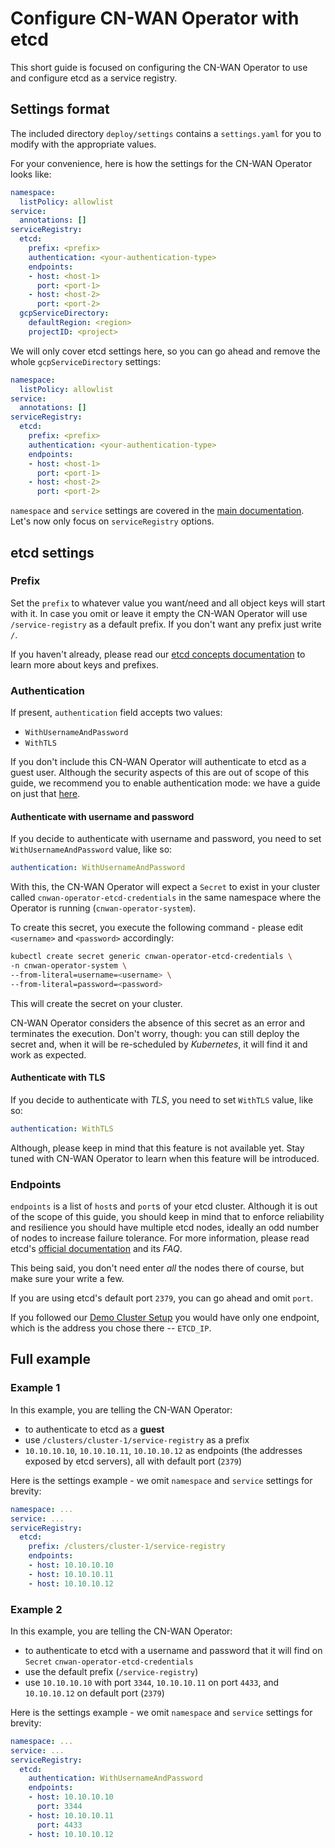 # Configure CN-WAN Operator with etcd

This short guide is focused on configuring the CN-WAN Operator to use and configure etcd as a service registry.

## Settings format

The included directory `deploy/settings` contains a `settings.yaml` for you to modify with the appropriate values.

For your convenience, here is how the settings for the CN-WAN Operator looks like:

```yaml
namespace:
  listPolicy: allowlist
service:
  annotations: []
serviceRegistry:
  etcd:
    prefix: <prefix>
    authentication: <your-authentication-type>
    endpoints:
    - host: <host-1>
      port: <port-1>
    - host: <host-2>
      port: <port-2>
  gcpServiceDirectory:
    defaultRegion: <region>
    projectID: <project>
```

We will only cover etcd settings here, so you can go ahead and remove the whole `gcpServiceDirectory` settings:

```yaml
namespace:
  listPolicy: allowlist
service:
  annotations: []
serviceRegistry:
  etcd:
    prefix: <prefix>
    authentication: <your-authentication-type>
    endpoints:
    - host: <host-1>
      port: <port-1>
    - host: <host-2>
      port: <port-2>
```

`namespace` and `service` settings are covered in the [main documentation](../configuration.md). Let's now only focus on `serviceRegistry` options.

## etcd settings

### Prefix

Set the `prefix` to whatever value you want/need and all object keys will start with it. In case you omit or leave it empty the CN-WAN Operator will use `/service-registry` as a default prefix. If you don't want any prefix just write `/`.

If you haven't already, please read our [etcd concepts documentation](./concepts.md) to learn more about keys and prefixes.

### Authentication

If present, `authentication` field accepts two values:

* `WithUsernameAndPassword`
* `WithTLS`

If you don't include this CN-WAN Operator will authenticate to etcd as a guest user. Although the security aspects of this are out of scope of this guide, we recommend you to enable authentication mode: we have a guide on just that [here](./demo_cluster_setup.md#make-it-more-secure).

#### Authenticate with username and password

If you decide to authenticate with username and password, you need to set `WithUsernameAndPassword` value, like so:

```yaml
authentication: WithUsernameAndPassword
```

With this, the CN-WAN Operator will expect a `Secret` to exist in your cluster called `cnwan-operator-etcd-credentials` in the same namespace where the Operator is running (`cnwan-operator-system`).

To create this secret, you execute the following command - please edit `<username>` and `<password>` accordingly:

```bash
kubectl create secret generic cnwan-operator-etcd-credentials \
-n cnwan-operator-system \
--from-literal=username=<username> \
--from-literal=password=<password>
```

This will create the secret on your cluster.

CN-WAN Operator considers the absence of this secret as an error and terminates the execution. Don't worry, though: you can still deploy the secret and, when it will be re-scheduled by *Kubernetes*, it will find it and work as expected.

#### Authenticate with TLS

If you decide to authenticate with *TLS*, you need to set `WithTLS` value, like so:

```yaml
authentication: WithTLS
```

Although, please keep in mind that this feature is not available yet. Stay tuned with CN-WAN Operator to learn when this feature will be introduced.

### Endpoints

`endpoints` is a list of `host`s and `port`s of your etcd cluster. Although it is out of the scope of this guide, you should keep in mind that to enforce reliability and resilience you should have multiple etcd nodes, ideally an odd number of nodes to increase failure tolerance. For more information, please read etcd's [official documentation](https://etcd.io/) and its *FAQ*.

This being said, you don't need enter *all* the nodes there of course, but make sure your write a few.

If you are using etcd's default port `2379`, you can go ahead and omit `port`.

If you followed our [Demo Cluster Setup](./demo_cluster_setup.md) you would have only one endpoint, which is the address you chose there -- `ETCD_IP`.

## Full example

### Example 1

In this example, you are telling the CN-WAN Operator:

* to authenticate to etcd as a **guest**
* use `/clusters/cluster-1/service-registry` as a prefix
* `10.10.10.10`, `10.10.10.11`, `10.10.10.12` as endpoints (the addresses exposed by etcd servers), all with default port (`2379`)

Here is the settings example - we omit `namespace` and `service` settings for brevity:

```yaml
namespace: ...
service: ...
serviceRegistry:
  etcd:
    prefix: /clusters/cluster-1/service-registry
    endpoints:
    - host: 10.10.10.10
    - host: 10.10.10.11
    - host: 10.10.10.12

```

### Example 2

In this example, you are telling the CN-WAN Operator:

* to authenticate to etcd with a username and password that it will find on `Secret` `cnwan-operator-etcd-credentials`
* use the default prefix (`/service-registry`)
* use `10.10.10.10` with port `3344`, `10.10.10.11` on port `4433`,  and `10.10.10.12` on default port (`2379`)

Here is the settings example - we omit `namespace` and `service` settings for brevity:

```yaml
namespace: ...
service: ...
serviceRegistry:
  etcd:
    authentication: WithUsernameAndPassword
    endpoints:
    - host: 10.10.10.10
      port: 3344
    - host: 10.10.10.11
      port: 4433
    - host: 10.10.10.12
```
